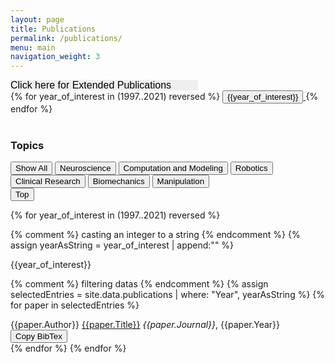 ```yaml
---
layout: page
title: Publications
permalink: /publications/
menu: main
navigation_weight: 3
---
```

<a>
<select onchange="javascript:if (this.options[this.selectedIndex].value != '') window.location.href=this.options[this.selectedIndex].value;this.options[0].selected;" style="width:300px;font-size:16px;border:none;-webkit-appearance:none; color: 'blue'" >
<option value="">Click here for Extended Publications</option>
<option value="../fulllengthpeerreviewedabstracts/">Full-Length Peer-Reviewed Abstracts</option>
<option value="../peerreviewedabstracts/">Peer-Reviewed Abstracts</option>
<option value="../abstracts/">Abstracts</option>
<option value="../bookchpt/">Book Chapters</option>
<option value="../invitedsymposia/">Invited Symposia</option>
<option value="../dissertation_theses/">Dissertations & Theses</option>
</select>
</a>

<!-- Clipboard copier -->
<script async src="https://cdnjs.cloudflare.com/ajax/libs/clipboard.js/1.7.1/clipboard.min.js"></script>
<script src="../publication_tags.js"></script>

<link rel="stylesheet" type="text/css" media="screen" href="../css/styles.css" />
<div>
<div class="yearbuttons">
{% for year_of_interest in (1997..2021) reversed %}
  <a class="year_button_container" href="#{{year_of_interest}}">
    <button class="year_button">{{year_of_interest}}</button>
  </a>
  {% endfor %}
</div>
  <br>
<h3>Topics</h3>

<button onclick="showAll()">Show All</button>
<button onclick="showOnly('.neuroscience')">Neuroscience</button>
<button onclick="showOnly('.computation_and_modeling')">Computation and Modeling</button>
<button onclick="showOnly('.robotics')">Robotics</button>
<button onclick="showOnly('.clinical_research')">Clinical Research</button>
<button onclick="showOnly('.biomechanics')">Biomechanics</button>
<button onclick="showOnly('.manipulation')">Manipulation</button>
<br>
<button onclick="topFunction()" id="myBtn" title="Go to top">Top</button>
</div>
<!-- make sure the max date is the current year! -->
{% for year_of_interest in (1997..2021) reversed %}

  {% comment %} casting an integer to a string {% endcomment %}
  {% assign yearAsString = year_of_interest | append:"" %}
  <div class='year_header_container'>
  <large_year id="{{year_of_interest}}">{{year_of_interest}}</large_year>
  <div>

  {% comment %} filtering datas {% endcomment %}
  {% assign selectedEntries = site.data.publications | where: "Year", yearAsString %}
    {% for paper in selectedEntries %}
             <div class="publication_card {{paper.Tags}}" >
             <div class="paper_author_container">
               {{paper.Author}} <a class="article_title" href="../../{{paper.Link}}"
               target="_blank"
               title="{{paper.Abstract}}">{{paper.Title}}</a> <i>{{paper.Journal}}</i>, {{paper.Year}} <br>
                 <button class="btn" data-clipboard-text="{{paper.BibTex}}">Copy BibTex</button>
             </div>
             </div>
     {% endfor %}
 {% endfor %}

 <script>
 window.onload = function(){
   var clipboard = new Clipboard('.btn');
   clipboard.on('success', function(e) {
       console.log(e);
       console.log("Copied to Clipboard");
   });
   clipboard.on('error', function(e) {
       console.log(e);
   });
 }
 </script>

 <!-- end Clipboard copier -->
 <!-- scroll to top button -->

 <script>
 // When the user scrolls down 20px from the top of the document, show the button
 window.onscroll = function() {scrollFunction()};

 function scrollFunction() {
     if (document.body.scrollTop > 400 || document.documentElement.scrollTop > 20) {
         document.getElementById("myBtn").style.display = "block";
     } else {
         document.getElementById("myBtn").style.display = "none";
     }
 }

 // When the user clicks on the button, scroll to the top of the document
 function topFunction() {
     document.body.scrollTop = 0; // For Chrome, Safari and Opera
     document.documentElement.scrollTop = 0; // For IE and Firefox
 }
 </script>
 <!-- scroll to top button -->
